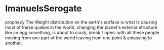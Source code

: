 # ImanuelsSerogate
prophecy
The Weight distribution on the earth's surface is what is causing most of these quakes  in the world, changing the planet's exterior structure. like an egg something, is about to crack, break / open. with all these people moving from one part of the world leaving from one point & amassing to another.

